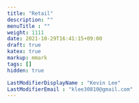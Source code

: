```yaml
---
title: "Retail"
description: ""
menuTitle : ""
weight: 1111
date: 2021-10-29T16:41:15+09:00
draft: true
katex: true
markup: mmark
tags: []
hidden: true

LastModifierDisplayName : "Kevin Lee"
LastModifierEmail : "klee30810@gmail.com"
---
```


